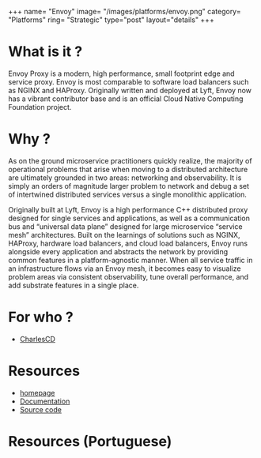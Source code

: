 +++
name= "Envoy"
image= "/images/platforms/envoy.png"
category= "Platforms"
ring= "Strategic"
type="post"
layout="details"
+++

# What is it ?

Envoy Proxy is a modern, high performance, small footprint edge and service proxy. Envoy is most comparable to software load balancers such as NGINX and HAProxy. Originally written and deployed at Lyft, Envoy now has a vibrant contributor base and is an official Cloud Native Computing Foundation project.

# Why ?

As on the ground microservice practitioners quickly realize, the majority of operational problems that arise when moving to a distributed architecture are ultimately grounded in two areas: networking and observability. It is simply an orders of magnitude larger problem to network and debug a set of intertwined distributed services versus a single monolithic application.

Originally built at Lyft, Envoy is a high performance C++ distributed proxy designed for single services and applications, as well as a communication bus and “universal data plane” designed for large microservice “service mesh” architectures. Built on the learnings of solutions such as NGINX, HAProxy, hardware load balancers, and cloud load balancers, Envoy runs alongside every application and abstracts the network by providing common features in a platform-agnostic manner. When all service traffic in an infrastructure flows via an Envoy mesh, it becomes easy to visualize problem areas via consistent observability, tune overall performance, and add substrate features in a single place.

# For who ?

* [CharlesCD](https://charlescd.io/)

# Resources

* [homepage](https://www.envoyproxy.io/)
* [Documentation](https://www.envoyproxy.io/docs)
* [Source code](https://github.com/envoyproxy/envoy)

# Resources (Portuguese)
